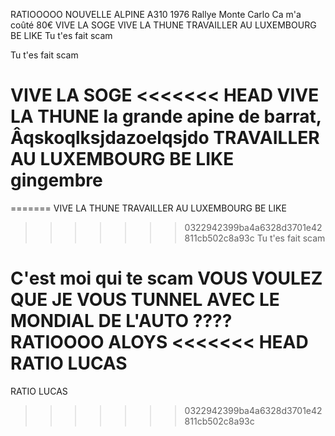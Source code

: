 RATIOOOOO
NOUVELLE ALPINE A310 1976 Rallye Monte Carlo
Ca m'a coûté 80€
VIVE LA SOGE
VIVE LA THUNE
TRAVAILLER AU LUXEMBOURG BE LIKE
Tu t'es fait scam

Tu t'es fait scam

VIVE LA SOGE
<<<<<<< HEAD
VIVE LA THUNE la grande apine de barrat,   Âqskoqlksjdazoelqsjdo
TRAVAILLER AU LUXEMBOURG BE LIKE gingembre
=======
=======
VIVE LA THUNE
TRAVAILLER AU LUXEMBOURG BE LIKE

>>>>>>> 0322942399ba4a6328d3701e42811cb502c8a93c
Tu t'es fait scam

C'est moi qui te scam 
VOUS VOULEZ QUE JE VOUS TUNNEL AVEC LE MONDIAL DE L'AUTO ????
RATIOOOO ALOYS 
<<<<<<< HEAD
RATIO LUCAS
=======
RATIO LUCAS
>>>>>>> 0322942399ba4a6328d3701e42811cb502c8a93c
